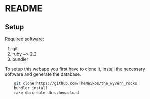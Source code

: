 README
======

Setup
-----

Required software:

1. git
2. ruby ~> 2.2
3. bundler

To setup this webapp you first have to clone it, install the necessary software
and generate the database.

```bash
    git clone https://github.com/TheNeikos/the_wyvern_rocks
    bundler install
    rake db:create db:schema:load
```
